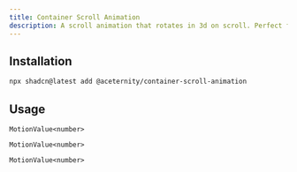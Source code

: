 ```yaml
---
title: Container Scroll Animation
description: A scroll animation that rotates in 3d on scroll. Perfect for hero or marketing sections.
---
```


## Installation

```bash
npx shadcn@latest add @aceternity/container-scroll-animation
```

## Usage

```tsx showLineNumbers
MotionValue<number>
```

```tsx showLineNumbers
MotionValue<number>
```

```tsx showLineNumbers
MotionValue<number>
```
